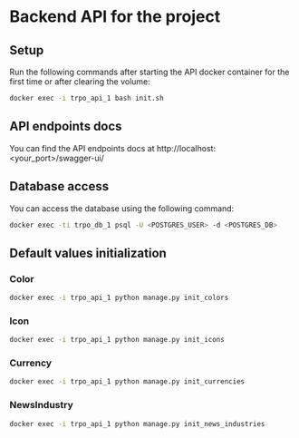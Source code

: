 # Backend API for the project

## Setup

Run the following commands after starting the API docker container for the first
time or after clearing the volume:

```bash
docker exec -i trpo_api_1 bash init.sh
```

## API endpoints docs

You can find the API endpoints docs at http://localhost:<your_port>/swagger-ui/

## Database access

You can access the database using the following command:

```bash
docker exec -ti trpo_db_1 psql -U <POSTGRES_USER> -d <POSTGRES_DB>
```

## Default values initialization

### Color

```bash
docker exec -i trpo_api_1 python manage.py init_colors
```

### Icon

```bash
docker exec -i trpo_api_1 python manage.py init_icons
```

### Currency

```bash
docker exec -i trpo_api_1 python manage.py init_currencies
```

### NewsIndustry

```bash
docker exec -i trpo_api_1 python manage.py init_news_industries
```

